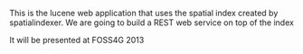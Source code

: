 This is the lucene web application that uses the spatial index created by spatialindexer. We are going to build a REST web service on top of the index

It will be presented at FOSS4G 2013
